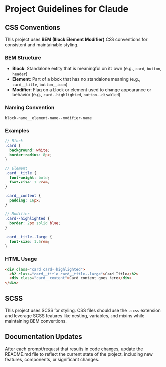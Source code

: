 # Project Guidelines for Claude

## CSS Conventions

This project uses **BEM (Block Element Modifier)** CSS conventions for consistent and maintainable styling.

### BEM Structure

- **Block**: Standalone entity that is meaningful on its own (e.g., `card`, `button`, `header`)
- **Element**: Part of a block that has no standalone meaning (e.g., `card__title`, `button__icon`)
- **Modifier**: Flag on a block or element used to change appearance or behavior (e.g., `card--highlighted`, `button--disabled`)

### Naming Convention

```
block-name__element-name--modifier-name
```

### Examples

```scss
// Block
.card {
  background: white;
  border-radius: 8px;
}

// Element
.card__title {
  font-weight: bold;
  font-size: 1.2rem;
}

.card__content {
  padding: 16px;
}

// Modifier
.card--highlighted {
  border: 2px solid blue;
}

.card__title--large {
  font-size: 1.5rem;
}
```

### HTML Usage

```html
<div class="card card--highlighted">
  <h2 class="card__title card__title--large">Card Title</h2>
  <div class="card__content">Card content goes here</div>
</div>
```

## SCSS

This project uses SCSS for styling. CSS files should use the `.scss` extension and leverage SCSS features like nesting, variables, and mixins while maintaining BEM conventions.

## Documentation Updates

After each prompt/request that results in code changes, update the README.md file to reflect the current state of the project, including new features, components, or significant changes.